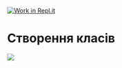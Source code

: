 [![Work in Repl.it](https://classroom.github.com/assets/work-in-replit-14baed9a392b3a25080506f3b7b6d57f295ec2978f6f33ec97e36a161684cbe9.svg)](https://classroom.github.com/online_ide?assignment_repo_id=3547235&assignment_repo_type=AssignmentRepo)
# Створення класів

![](https://github.com/ppc-ntu-khpi/34---classes-and-modifiers-WekMan/images/done.png)



